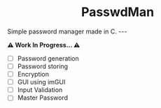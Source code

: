<h1 align="center"> <b>PasswdMan</b> </h1>
Simple password manager made in C.
---

**⚠️ Work In Progress... ⚠️**
<!-- Some Goals for the Project. -->
- [ ] Password generation
- [ ] Password storing
- [ ] Encryption
- [ ] GUI using imGUI
- [ ] Input Validation
- [ ] Master Password
